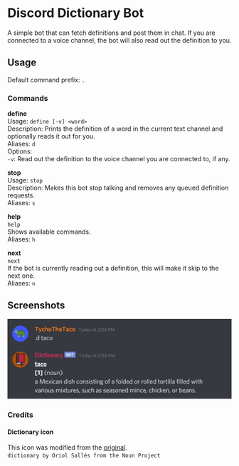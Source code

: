 # Discord Dictionary Bot

A simple bot that can fetch definitions and post them in chat. If you are connected to a voice channel, the bot will also read out the definition to you.

## Usage
Default command prefix: `.`<br>

### Commands
**define**<br>
Usage: `define [-v] <word>`<br>
Description: Prints the definition of a word in the current text channel and optionally reads it out for you.<br>
Aliases: `d`<br>
Options:<br>
`-v`: Read out the definition to the voice channel you are connected to, if any.<br>

**stop**<br>
Usage: `stop`<br>
Description: Makes this bot stop talking and removes any queued definition requests.<br>
Aliases: `s`<br>

**help**<br>
`help`<br>
Shows available commands.<br>
Aliases: `h`<br>

**next**<br>
`next`<br>
If the bot is currently reading out a definition, this will make it skip to the next one.<br>
Aliases: `n`<br>

## Screenshots
![test](https://github.com/TychoTheTaco/Discord-Dictionary-Bot/blob/master/media/taco.jpg)

### Credits
#### Dictionary icon
This icon was modified from the [original](https://thenounproject.com/term/dictionary/653775/).<br>
`dictionary by Oriol Sallés from the Noun Project`
